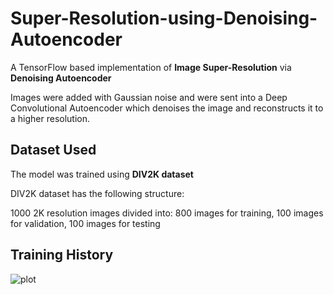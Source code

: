 # Super-Resolution-using-Denoising-Autoencoder
A TensorFlow based implementation of **Image Super-Resolution** via **Denoising Autoencoder**

Images were added with Gaussian noise and were sent into a Deep Convolutional Autoencoder which denoises the image and reconstructs it to a higher resolution.

## Dataset Used
The model was trained using **DIV2K dataset**

DIV2K dataset has the following structure:

1000 2K resolution images divided into: 800 images for training, 100 images for validation, 100 images for testing

## Training History
![plot](https://user-images.githubusercontent.com/85792473/200181943-4a9ffde0-053c-4d47-b853-2ce3bd243e43.png)

